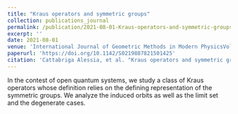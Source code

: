 ```yaml
---
title: "Kraus operators and symmetric groups"
collection: publications_journal
permalink: /publication/2021-08-01-Kraus-operators-and-symmetric-groups
excerpt: ''
date: 2021-08-01
venue: 'International Journal of Geometric Methods in Modern PhysicsVol. 18, No. 09, 2150142'
paperurl: 'https://doi.org/10.1142/S0219887821501425'
citation: 'Cattabriga Alessia, et al. "Kraus operators and symmetric groups." International Journal of Geometric Methods in Modern Physics 18.09 (2021): 2150142.'
---
```


In the contest of open quantum systems, we study a class of Kraus operators whose definition relies on the defining representation of the symmetric groups. We analyze the induced orbits as well as the limit set and the degenerate cases.
